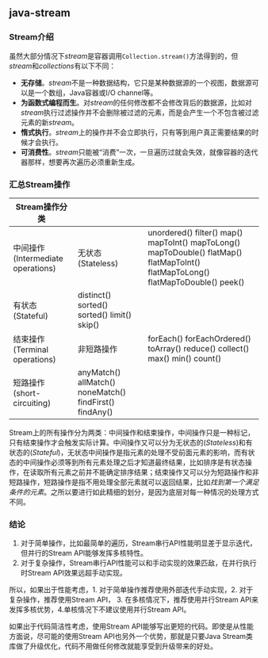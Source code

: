 ## java-stream

### Stream介绍

虽然大部分情况下*stream*是容器调用`Collection.stream()`方法得到的，但*stream*和*collections*有以下不同：

- **无存储**。*stream*不是一种数据结构，它只是某种数据源的一个视图，数据源可以是一个数组，Java容器或I/O channel等。
- **为函数式编程而生**。对*stream*的任何修改都不会修改背后的数据源，比如对*stream*执行过滤操作并不会删除被过滤的元素，而是会产生一个不包含被过滤元素的新*stream*。
- **惰式执行**。*stream*上的操作并不会立即执行，只有等到用户真正需要结果的时候才会执行。
- **可消费性**。*stream*只能被“消费”一次，一旦遍历过就会失效，就像容器的迭代器那样，想要再次遍历必须重新生成。

### 汇总Stream操作

| Stream操作分类                    |                                                         |                                                              |
| --------------------------------- | ------------------------------------------------------- | ------------------------------------------------------------ |
| 中间操作(Intermediate operations) | 无状态(Stateless)                                       | unordered() filter() map() mapToInt() mapToLong() mapToDouble() flatMap() flatMapToInt() flatMapToLong() flatMapToDouble() peek() |
| 有状态(Stateful)                  | distinct() sorted() sorted() limit() skip()             |                                                              |
| 结束操作(Terminal operations)     | 非短路操作                                              | forEach() forEachOrdered() toArray() reduce() collect() max() min() count() |
| 短路操作(short-circuiting)        | anyMatch() allMatch() noneMatch() findFirst() findAny() |                                                              |

Stream上的所有操作分为两类：中间操作和结束操作，中间操作只是一种标记，只有结束操作才会触发实际计算。中间操作又可以分为无状态的(*Stateless*)和有状态的(*Stateful*)，无状态中间操作是指元素的处理不受前面元素的影响，而有状态的中间操作必须等到所有元素处理之后才知道最终结果，比如排序是有状态操作，在读取所有元素之前并不能确定排序结果；结束操作又可以分为短路操作和非短路操作，短路操作是指不用处理全部元素就可以返回结果，比如*找到第一个满足条件的元素*。之所以要进行如此精细的划分，是因为底层对每一种情况的处理方式不同。

### 结论

1. 对于简单操作，比如最简单的遍历，Stream串行API性能明显差于显示迭代，但并行的Stream API能够发挥多核特性。
2. 对于复杂操作，Stream串行API性能可以和手动实现的效果匹敌，在并行执行时Stream API效果远超手动实现。

所以，如果出于性能考虑，1. 对于简单操作推荐使用外部迭代手动实现，2. 对于复杂操作，推荐使用Stream API， 3. 在多核情况下，推荐使用并行Stream API来发挥多核优势，4.单核情况下不建议使用并行Stream API。

如果出于代码简洁性考虑，使用Stream API能够写出更短的代码。即使是从性能方面说，尽可能的使用Stream API也另外一个优势，那就是只要Java Stream类库做了升级优化，代码不用做任何修改就能享受到升级带来的好处。